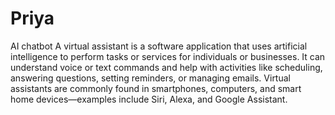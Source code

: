 # Priya
AI chatbot
A virtual assistant is a software application that uses artificial intelligence to perform tasks or services for individuals or businesses. It can understand voice or text commands and help with activities like scheduling, answering questions, setting reminders, or managing emails. Virtual assistants are commonly found in smartphones, computers, and smart home devices—examples include Siri, Alexa, and Google Assistant.
